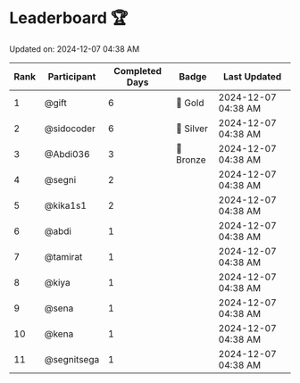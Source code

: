 # Leaderboard 🏆

Updated on: 2024-12-07 04:38 AM

| Rank | Participant       | Completed Days | Badge      | Last Updated         |
|------|-------------------|----------------|------------|----------------------|
| 1    | @gift             | 6              | 🏅 Gold     | 2024-12-07 04:38 AM |
| 2    | @sidocoder        | 6              | 🥈 Silver   | 2024-12-07 04:38 AM |
| 3    | @Abdi036          | 3              | 🥉 Bronze   | 2024-12-07 04:38 AM |
| 4    | @segni            | 2              |            | 2024-12-07 04:38 AM |
| 5    | @kika1s1          | 2              |            | 2024-12-07 04:38 AM |
| 6    | @abdi             | 1              |            | 2024-12-07 04:38 AM |
| 7    | @tamirat          | 1              |            | 2024-12-07 04:38 AM |
| 8    | @kiya             | 1              |            | 2024-12-07 04:38 AM |
| 9    | @sena             | 1              |            | 2024-12-07 04:38 AM |
| 10   | @kena             | 1              |            | 2024-12-07 04:38 AM |
| 11   | @segnitsega       | 1              |            | 2024-12-07 04:38 AM |
